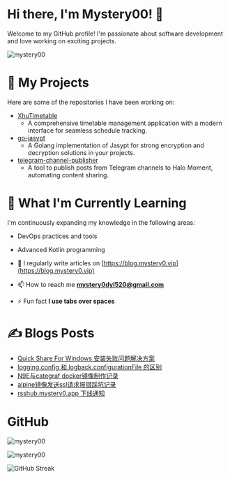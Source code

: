 # Hi there, I'm Mystery00! 👋
Welcome to my GitHub profile! I'm passionate about software development and love working on exciting projects.
<p align="left"> <img src="https://komarev.com/ghpvc/?username=mystery00&label=Profile%20views&color=0e75b6&style=flat" alt="mystery00" /> </p>

# 🔭 My Projects
Here are some of the repositories I have been working on:

- [XhuTimetable](https://github.com/Mystery00/XhuTimetable)
    - A comprehensive timetable management application with a modern interface for seamless schedule tracking.
- [go-jasypt](https://github.com/Mystery00/go-jasypt)
    - A Golang implementation of Jasypt for strong encryption and decryption solutions in your projects.
- [telegram-channel-publisher](https://github.com/Mystery00/telegram-channel-publisher)
    - A tool to publish posts from Telegram channels to Halo Moment, automating content sharing.

# 🌱 What I'm Currently Learning
I'm continuously expanding my knowledge in the following areas:

- DevOps practices and tools
- Advanced Kotlin programming

- 📝 I regularly write articles on [https://blog.mystery0.vip](https://blog.mystery0.vip)
- 📫 How to reach me **mystery0dyl520@gmail.com**
- ⚡ Fun fact **I use tabs over spaces**

# ✍️ Blogs Posts
<!-- BLOG-POST-LIST:START -->
- [Quick Share For Windows 安装失败问题解决方案](https://blog.mystery0.vip/archives/quick-share-for-windows-install-failed)
- [logging.config 和 logback.configurationFile 的区别](https://blog.mystery0.vip/archives/how_to_config_logback_correctly)
- [N9E与categraf docker镜像制作记录](https://blog.mystery0.vip/archives/build_docker_image_for_n9e_categraf)
- [alpine镜像发送ssl请求报错踩坑记录](https://blog.mystery0.vip/archives/jdk8_alpine_docker_image_ssl_failed)
- [rsshub.mystery0.app 下线通知](https://blog.mystery0.vip/archives/rsshub_shutdown)
<!-- BLOG-POST-LIST:END -->

# GitHub
<p><img src="https://github-readme-stats.mystery0.app/api/top-langs/?username=mystery00&show_icons=true&locale=cn&layout=donut&hide=html,c,javascript&langs_count=8" alt="mystery00" /></p>
<p><img src="https://github-readme-stats.mystery0.app/api?username=mystery00&show_icons=true&locale=cn" alt="mystery00" /></p>
<p><img src="https://github-readme-streak-stats.mystery0.app/?user=mystery00&locale=zh_Hans&date_format=%5BY.%5Dn.j" alt="GitHub Streak" /></p>
